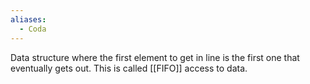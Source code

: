 ```yaml
---
aliases:
  - Coda
---
```

Data structure where the first element to get in line is the first one that eventually gets out.
This is called [[FIFO]] access to data.